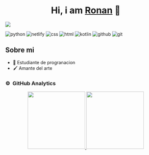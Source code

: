  <div align="center">
<h1 align="center">Hi, i am <a href="https://www.instagram.com/ronan_1_/">Ronan</a> 👋</h1>
</div>
<img src="https://github.com/user-attachments/assets/86513a38-0379-4fa0-81a2-2af40a389152">


![python](https://img.shields.io/badge/python-3670A0?style=for-the-badge&logo=python&logoColor=ffdd54)
![netlify](https://camo.githubusercontent.com/a8049edfcaa0e0abbaa824eaed3cb205a09b428f892d51673ed02827cb2a6b7b/68747470733a2f2f696d672e736869656c64732e696f2f62616467652f4e65746c6966792d3030433742373f7374796c653d666f722d7468652d6261646765266c6f676f3d6e65746c696679266c6f676f436f6c6f723d7768697465)
![css](https://camo.githubusercontent.com/001d4637c08910acf414f12a1682879a1f99867f6f9a3550f0541e7d03dd34a2/68747470733a2f2f696d672e736869656c64732e696f2f62616467652f435353332d3135373242363f7374796c653d666f722d7468652d6261646765266c6f676f3d63737333266c6f676f436f6c6f723d7768697465)
![html](https://img.shields.io/badge/HTML5-E34F26?style=for-the-badge&logo=html5&logoColor=white)
![kotlin](https://img.shields.io/badge/Kotlin-B125EA?style=for-the-badge&logo=kotlin&logoColor=white)
![github](https://img.shields.io/badge/GitHub-100000?style=for-the-badge&logo=github&logoColor=white)
![git](https://img.shields.io/badge/GIT-E44C30?style=for-the-badge&logo=git&logoColor=white
)


## Sobre mi
- 📘 Estudiante de progranacion
- 🖌️ Amante del arte

### ⚙️ &nbsp;GitHub Analytics

<p align="center">
<a href="https://github.com/ArisGuimera">
  <img height="180em" src="https://github-readme-stats-eight-theta.vercel.app/api?username=AlejoR147&show_icons=true&theme=algolia&include_all_commits=true&count_private=true"/>
  <img height="180em" src="https://github-readme-stats-eight-theta.vercel.app/api/top-langs/?username=AlejoR147&layout=compact&langs_count=8&theme=algolia"/>
</a>
</p>
